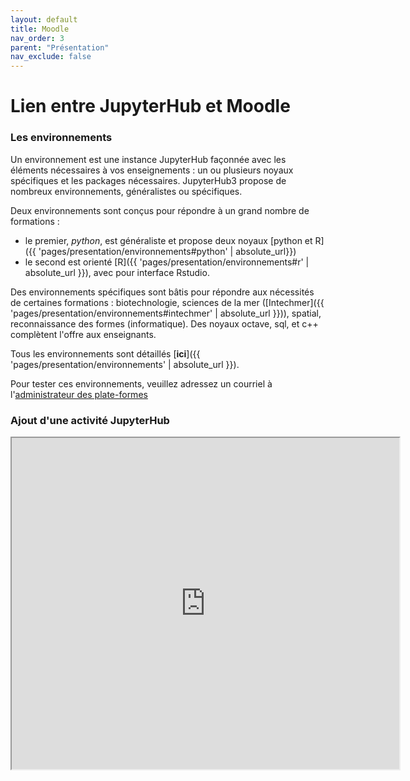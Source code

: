```yaml
---
layout: default
title: Moodle
nav_order: 3
parent: "Présentation"
nav_exclude: false
---
```


# Lien entre JupyterHub et Moodle 

### Les environnements

Un environnement est une instance JupyterHub façonnée avec les éléments
nécessaires à vos enseignements : un ou plusieurs noyaux spécifiques et les
packages nécessaires. JupyterHub3 propose de nombreux environnements,
généralistes ou spécifiques.

Deux environnements sont conçus pour répondre à un grand nombre de formations : 
- le premier, *python*, est généraliste et propose deux noyaux [python et R]({{
'pages/presentation/environnements#python' | absolute_url}})
- le second est orienté [R]({{ 'pages/presentation/environnements#r' | absolute_url }}), avec pour
interface Rstudio. 

Des environnements spécifiques sont bâtis pour répondre aux nécessités de
certaines formations : biotechnologie, sciences de la mer ([Intechmer]({{
'pages/presentation/environnements#intechmer' | absolute_url }})), spatial,
reconnaissance des formes (informatique). Des noyaux octave, sql, et c++
complètent l'offre aux enseignants.

Tous les environnements sont détaillés [**ici**]({{ 'pages/presentation/environnements' | absolute_url }}).

Pour tester ces environnements, veuillez adressez un courriel à <br/>
l'[administrateur des plate-formes][rafik]<br/>

[rafik]: mailto:rafik.abdesselam@cnam.fr?subject=[JupyterHub]


### Ajout d'une activité JupyterHub

<iframe width="620" height="530" src="https://mediaserver.cnam.fr/permalink/v12618e559fcdonzzxq7/iframe/" allowfullscreen="allowfullscreen" allow="autoplay"></iframe>

